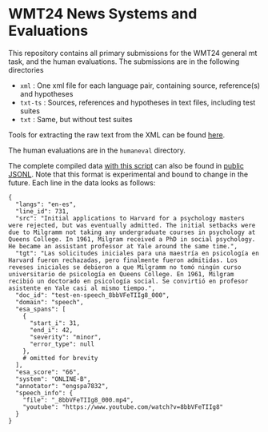 # WMT24 News Systems and Evaluations

This repository contains all primary submissions for the WMT24 general mt task, and the human evaluations.
The submissions are in the following directories

* `xml` : One xml file for each language pair, containing source, reference(s) and hypotheses
* `txt-ts` : Sources, references and hypotheses in text files, including test suites
* `txt` : Same, but without test suites

Tools for extracting the raw text from the XML can be found [here](https://github.com/wmt-conference/wmt-format-tools).

The human evaluations are in the `humaneval` directory.



The complete compiled data [with this script](https://github.com/wmt-conference/wmt24-news-systems/blob/main/humeval/merge_to_jsonl.py) can also be found in [public JSONL](https://github.com/wmt-conference/wmt24-news-systems/raw/refs/heads/main/jsonl/wmt24_esa.jsonl).
Note that this format is experimental and bound to change in the future.
Each line in the data looks as follows:
```
{
  "langs": "en-es",
  "line_id": 731,
  "src": "Initial applications to Harvard for a psychology masters were rejected, but was eventually admitted. The initial setbacks were due to Milgramm not taking any undergraduate courses in psychology at Queens College. In 1961, Milgram received a PhD in social psychology. He became an assistant professor at Yale around the same time.",
  "tgt": "Las solicitudes iniciales para una maestría en psicología en Harvard fueron rechazadas, pero finalmente fueron admitidas. Los reveses iniciales se debieron a que Milgramm no tomó ningún curso universitario de psicología en Queens College. En 1961, Milgram recibió un doctorado en psicología social. Se convirtió en profesor asistente en Yale casi al mismo tiempo.",
  "doc_id": "test-en-speech_8bbVFeTIIg8_000",
  "domain": "speech",
  "esa_spans": [
    {
      "start_i": 31,
      "end_i": 42,
      "severity": "minor",
      "error_type": null
    },
    # omitted for brevity
  ],
  "esa_score": "66",
  "system": "ONLINE-B",
  "annotator": "engspa7832",
  "speech_info": {
    "file": "_8bbVFeTIIg8_000.mp4",
    "youtube": "https://www.youtube.com/watch?v=8bbVFeTIIg8"
  }
}
```
